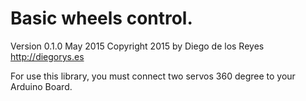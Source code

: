 Basic wheels control.
============
Version 0.1.0 May 2015
Copyright 2015 by Diego de los Reyes http://diegorys.es

For use this library, you must connect two servos 360 degree
to your Arduino Board.
